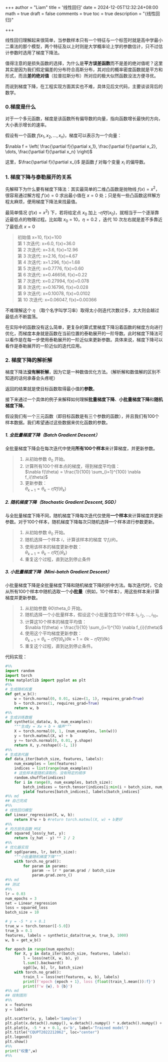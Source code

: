 +++
author = "Liam"
title = '线性回归'
date = 2024-12-05T12:32:24+08:00
math = true 
draft = false
comments = true
toc = true
description = "{线性回归}"

+++

线性回归理解起来很简单，当参数样本只有一个特征与一个标签时就是高中学最小二乘法的那个模型，两个特征及以上时则是大学概率论上学的参数估计，只不过估计参数时选用了梯度下降法。

值得注意的是损失函数的选择，为什么是**平方误差函数**而不是差的绝对值呢？这里其实是因为我们假定偏差的分布符合高斯分布，其对应的概率密度函数就是平方和形式，而且**差的绝对值**（拉普拉斯分布）所对应的极大似然函数没法方便寻优。

而说到梯度下降，在工程实现方面其实也不难，具体见后文代码，主要谈谈背后的数学。

### 0.梯度是什么

对于一个多元函数，梯度是该函数所有偏导数的向量，指向函数增长最快的方向，大小表示增长的速率。

假设有一个函数 $f(x_1,x_2,…,x_n)$，梯度可以表示为一个向量：

$\nabla f = \left( \frac{\partial f}{\partial x_1}, \frac{\partial f}{\partial x_2}, \dots, \frac{\partial f}{\partial x_n} \right)$

这里，$\frac{\partial f}{\partial x_i}$ 是函数 $f$ 对每个变量 $x_i$ 的偏导数。

### 1. **梯度下降与泰勒展开的关系**

先解释下为什么要有梯度下降法：其实最简单的二维凸函数是抛物线 $f(x)=x^2$，很容易通过解方程 $f'(x)=0$ 求出最小值在 $x=0$ 处；只是有一些凸函数这样解方程太麻烦，便用梯度下降法来找最值。

最简单情况 ($f(x)=x^2$) 下，若将给定点 $x_0$ 加上 -$\eta\nabla f(x_0)$，就相当于一个逐渐靠近最低点的物理过程。比如取 $x_0$ = 10，$\eta = 0.2$ ，迭代 10 次左右就是差不多靠近了最低点 $x=0$

>初始值 x=10, f(x)=100<br>
>第 1 次迭代: x=6.0, f(x)=36.0<br>
>第 2 次迭代: x=3.6, f(x)=12.96<br>
>第 3 次迭代: x=2.16, f(x)=4.67<br>
>第 4 次迭代: x=1.296, f(x)=1.68<br>
>第 5 次迭代: x=0.7776, f(x)=0.60<br>
>第 6 次迭代: x=0.46656, f(x)=0.22<br>
>第 7 次迭代: x=0.27994, f(x)=0.078<br>
>第 8 次迭代: x=0.16796, f(x)=0.028<br>
>第 9 次迭代: x=0.10078, f(x)=0.0102<br>
>第 10 次迭代: x=0.06047, f(x)=0.00366<br>

不难理解这个 $\eta$ （取个名字叫学习率）取得太小则迭代次数过多，太大则会越过最低点不断震荡。

在实际中的函数没有这么简单，更复杂的算式里梯度下降沿着函数的梯度方向进行优化，而梯度本身就是函数在当前位置的泰勒展开的一阶导数。此时梯度下降法可以看作是在每一步使用泰勒展开的一阶近似来更新参数。具体来说，梯度下降可以看作是泰勒展开的一阶近似的迭代应用。

### 2. **梯度下降的解析解**

梯度下降法**没有解析解**，因为它是一种数值优化方法。（解析解和数值解的区别不知道的话何承春会头疼呢）

返回的结果就是使目标函数取得最小值的**参数**。

接下来通过一个具体的例子来解释如何理解**批量梯度下降**、**小批量梯度下降**和**随机梯度下降**。

假设我们有一个三元函数（即目标函数是有三个参数的函数），并且我们有100个样本数据。我们希望通过这些数据来优化函数的参数。

##### 1. 全批量梯度下降（Batch Gradient Descent）

全批量梯度下降会在每次迭代中使用**所有100个样本**来计算梯度，并更新参数。

> 1. 从初始参数 $\theta_0$ 开始。<br>
> 2. 计算所有100个样本点的梯度，得到梯度平均值：<br>
$\nabla f(\theta) = \frac{1}{100} \sum_{i=1}^{100} \nabla f_i(\theta)$<br>
> 3. 更新参数：<br>
> $\theta_{k+1} = \theta_k - \eta \nabla f(\theta_k)$

##### 2. 随机梯度下降（Stochastic Gradient Descent, SGD）

与全批量梯度下降不同，随机梯度下降每次迭代仅使用**一个样本**来计算梯度并更新参数。对于100个样本，随机梯度下降每次只随机选择一个样本进行参数更新。

> 1. 从初始参数 $\theta_0$  开始。<br>
> 2. 随机选择一个样本 $i$，计算该样本的梯度 $\nabla f_i(\theta)$。<br>
> 3. 使用该样本的梯度更新参数：<br>
>$\theta_{k+1} = \theta_k - \eta \nabla f_i(\theta_k)$
> 4. 重复这个过程，直到达到停止条件

##### 3. 小批量梯度下降（Mini-batch Gradient Descent）

小批量梯度下降是全批量梯度下降和随机梯度下降的折中方法。每次迭代时，它会从所有100个样本中随机选取一个**小批量**（例如，10个样本），用这些样本来计算梯度并更新参数。

> 1. 从初始参数 θ0\theta_0 开始。<br>
> 2. 随机选择一个小批量样本，假设这个小批量包含10个样本 $i_1, i_2, \dots, i_{10}$。<br>
> 3. 计算这10个样本的梯度平均值：<br>
>$\nabla f(\theta) = \frac{1}{10} \sum_{i=1}^{10} \nabla f_{i}(\theta)$
> 4. 使用这个平均梯度更新参数：<br>
>$\theta_{k+1} = \theta_k - \eta \nabla f(\theta_k)θk+1=θk−η∇f(θk)$
> 5. 重复这个过程，直到达到停止条件。



代码实现：

```python
#%%
import random
import torch
from matplotlib import pyplot as plt
#%%
# 生成随机权重
def get_w_b():
    w = torch.normal(0, 0.01, size=(1, 1), requires_grad=True)
    b = torch.zeros(1, requires_grad=True)
    return w, b
#%%
# 生成训练数据
def synthetic_data(w, b, num_examples):
    """生成y = Xw + b + 噪声"""
    X = torch.normal(0, 1, (num_examples, len(w)))
    y = torch.matmul(X, w) + b
    y += torch.normal(0, 0.01, y.shape)
    return X, y.reshape((-1, 1))
#%%
# 生成迭代器
def data_iter(batch_size, features, labels):
    num_examples = len(features)
    indices = list(range(num_examples))
    # 这些样本是随机读取的，没有特定的顺序 
    random.shuffle(indices)
    for i in range(0, num_examples, batch_size):
        batch_indices = torch.tensor(indices[i:min(i + batch_size, num_examples)])
        yield features[batch_indices], labels[batch_indices]
#%% md
## 自己完成
#%%
# 线性回归模型
def Linear_regression(X, w, b):
    return X*w + b #return torch.matmul(X, w) + b更好
#%%
# 均方损失函数 MSE
def squared_loss(y_hat, y):
    return (y_hat - y) ** 2 / 2
#%%
# 优化器实现
def sgd(params, lr, batch_size):
    """小批量随机梯度下降"""
    with torch.no_grad():
        for param in params:
            param -= lr * param.grad / batch_size
            param.grad.zero_()
#%% md
## 测试
#%%
lr = 0.03
num_epochs = 3
net = Linear_regression
loss = squared_loss
batch_size = 10

# y = -5 * x + 0.1 
true_w = torch.tensor([-5.0])
true_b = 0.1
features, labels = synthetic_data(true_w, true_b, 1000)
w, b = get_w_b()

for epoch in range(num_epochs):
    for X, y in data_iter(batch_size, features, labels):
        l = loss(net(X, w, b), y)
        l.sum().backward()
        sgd([w, b], lr, batch_size)
    with torch.no_grad():
        train_l = loss(net(features, w, b), labels)
        print(f'epoch {epoch + 1}, loss {float(train_l.mean()):f}')
        print(f'w {w}, b {b}')
#%% md
## 绘制图形
#%%
x = features
y = labels

plt.scatter(x, y, label='Samples')
plt.plot(x.detach().numpy(), w.detach().numpy() * x.detach().numpy() + b.detach().numpy(), c='r', label='True function')
plt.plot(x, -5 * x + 0.1, c='b', label='Trained model')
plt.title("CQUPT2022212062", loc="center")
plt.legend()
plt.show()
#%%
print("权重",w)
#%%

```

